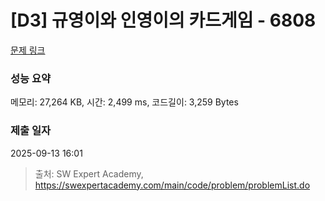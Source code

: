 # [D3] 규영이와 인영이의 카드게임 - 6808 

[문제 링크](https://swexpertacademy.com/main/code/problem/problemDetail.do?contestProbId=AWgv9va6HnkDFAW0) 

### 성능 요약

메모리: 27,264 KB, 시간: 2,499 ms, 코드길이: 3,259 Bytes

### 제출 일자

2025-09-13 16:01



> 출처: SW Expert Academy, https://swexpertacademy.com/main/code/problem/problemList.do